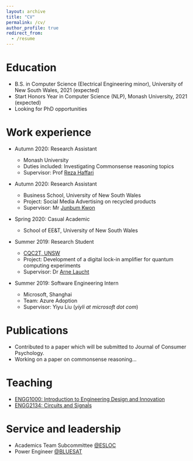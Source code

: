```yaml
---
layout: archive
title: "CV"
permalink: /cv/
author_profile: true
redirect_from:
  - /resume
---
```



Education
======

* B.S. in Computer Science (Electrical Engineering minor), University of New South Wales, 2021 (expected)
* Start Honors Year in Computer Science (NLP), Monash University, 2021 (expected)
* Looking for PhD opportunities

Work experience
======

* Autumn 2020: Research Assistant
  * Monash University
  * Duties included: Investigating Commonsense reasoning topics
  * Supervisor: Prof [Reza Haffari](http://users.monash.edu.au/~gholamrh/)

* Autumn 2020: Research Assistant
  * Business School, University of New South Wales
  * Project: Social Media Advertising on recycled products
  * Supervisor: Mr [Junbum Kwon](https://www.business.unsw.edu.au/our-people/jun-bum-kwon)

* Spring 2020: Casual Academic
  * School of EE&T, University of New South Wales

* Summer 2019: Research Student
  * [CQC2T, UNSW](https://www.cqc2t.org/)
  * Project: Development of a digital lock-in amplifier for quantum computing experiments
  * Supervisor: Dr [Arne Laucht](https://www.cqc2t.org/author/a-laucht/)

* Summer 2019: Software Engineering Intern
  * Microsoft, Shanghai
  * Team: Azure Adoption
  * Supervisor: Yiyu Liu (_yiyli at microsoft dot com_)



Publications
======
* Contributed to a paper which will be submitted to Journal of Consumer Psychology.
* Working on a paper on commonsense reasoning...
  
  
Teaching
======
* [ENGG1000: Introduction to Engineering Design and Innovation](https://www.handbook.unsw.edu.au/undergraduate/courses/2020/ENGG1000)
* [ENGG2134: Circuits and Signals](https://www.handbook.unsw.edu.au/undergraduate/courses/2020/elec2134) 

Service and leadership
======

* Academics Team Subcommittee [@ESLOC](http://www.elsoc.net/)
* Power Engineer [@BLUESAT](https://bluesat.com.au/)
